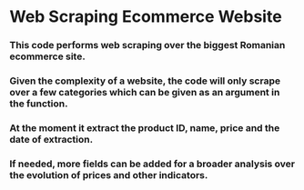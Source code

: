 # Web Scraping Ecommerce Website

### This code performs web scraping over the biggest Romanian ecommerce site. 
### Given the complexity of a website, the code will only scrape over a few categories which can be given as an argument in the function. 
### At the moment it extract the product ID, name, price and the date of extraction. 
### If needed, more fields can be added for a broader analysis over the evolution of prices and other indicators.
